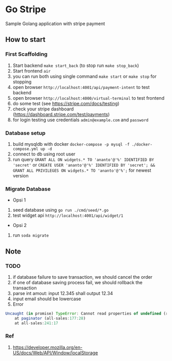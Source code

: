 # Go Stripe

Sample Golang application with stripe payment

## How to start

### First Scaffolding

1. Start backend `make start_back` (to stop run `make stop_back`) 
2. Start frontend `air`
3. you can run both using single command `make start` or `make stop` for stopping
4. open browser `http://localhost:4001/api/payment-intent` to test backend
5. open browser `http://localhost:4000/virtual-terminal` to test frontend
6. do some test (see https://stripe.com/docs/testing)
7. check your stripe dashboard (https://dashboard.stripe.com/test/payments)
8. for login testing use credentials `admin@example.com` and `password` 

### Database setup

1. build mysqldb with docker `docker-compose -p mysql -f ./docker-compose.yml up -d`
2. connect to db using root user
3. run query `GRANT ALL ON widgets.* TO 'ananto'@'%' IDENTIFIED BY 'secret'` or `CREATE USER 'ananto'@'%' IDENTIFIED BY 'secret'; && GRANT ALL PRIVILEGES ON widgets.* TO 'ananto'@'%';` for newest version


### Migrate Database
- Opsi 1
1. seed database using `go run ./cmd/seed/*.go`
2. test widget api `http://localhost:4001/api/widget/1`
- Opsi 2
1. run `soda migrate`


## Note

### TODO
1. if database failure to save transaction, we should cancel the order
2. if one of database saving process fail, we should rollback the transaction
3. parse int amout: input 12.345 shall output 12.34
4. input email should be lowercase
5. Error 
```js
Uncaught (in promise) TypeError: Cannot read properties of undefined (reading 'addEventListener')
    at paginator (all-sales:177:28)
    at all-sales:241:17
```

### Ref
1. https://developer.mozilla.org/en-US/docs/Web/API/Window/localStorage


